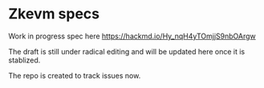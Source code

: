 # Zkevm specs

Work in progress spec here https://hackmd.io/Hy_nqH4yTOmjjS9nbOArgw

The draft is still under radical editing and will be updated here once it is stablized.

The repo is created to track issues now.